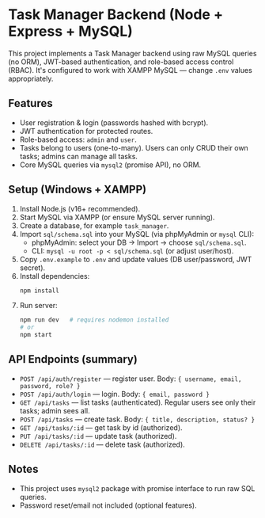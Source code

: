 # Task Manager Backend (Node + Express + MySQL)

This project implements a Task Manager backend using raw MySQL queries (no ORM), JWT-based authentication, and role-based access control (RBAC). It's configured to work with XAMPP MySQL — change `.env` values appropriately.

## Features
- User registration & login (passwords hashed with bcrypt).
- JWT authentication for protected routes.
- Role-based access: `admin` and `user`.
- Tasks belong to users (one-to-many). Users can only CRUD their own tasks; admins can manage all tasks.
- Core MySQL queries via `mysql2` (promise API), no ORM.

## Setup (Windows + XAMPP)
1. Install Node.js (v16+ recommended).
2. Start MySQL via XAMPP (or ensure MySQL server running).
3. Create a database, for example `task_manager`.
4. Import `sql/schema.sql` into your MySQL (via phpMyAdmin or `mysql` CLI):
   - phpMyAdmin: select your DB -> Import -> choose `sql/schema.sql`.
   - CLI: `mysql -u root -p < sql/schema.sql` (or adjust user/host).
5. Copy `.env.example` to `.env` and update values (DB user/password, JWT secret).
6. Install dependencies:
   ```bash
   npm install
   ```
7. Run server:
   ```bash
   npm run dev   # requires nodemon installed
   # or
   npm start
   ```

## API Endpoints (summary)
- `POST /api/auth/register` — register user. Body: `{ username, email, password, role? }`
- `POST /api/auth/login` — login. Body: `{ email, password }`
- `GET /api/tasks` — list tasks (authenticated). Regular users see only their tasks; admin sees all.
- `POST /api/tasks` — create task. Body: `{ title, description, status? }`
- `GET /api/tasks/:id` — get task by id (authorized).
- `PUT /api/tasks/:id` — update task (authorized).
- `DELETE /api/tasks/:id` — delete task (authorized).

## Notes
- This project uses `mysql2` package with promise interface to run raw SQL queries.
- Password reset/email not included (optional features).

